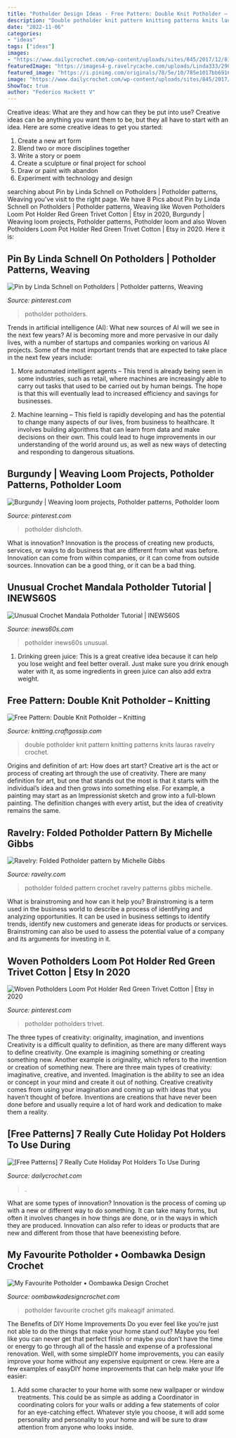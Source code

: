 ```yaml
---
title: "Potholder Design Ideas - Free Pattern: Double Knit Potholder – Knitting"
description: "Double potholder knit pattern knitting patterns knits lauras ravelry crochet"
date: "2022-11-06"
categories:
- "ideas"
tags: ["ideas"]
images:
- "https://www.dailycrochet.com/wp-content/uploads/sites/845/2017/12/81-Adina-Crochet_Pot_Holder_SANTA_I_Wool_Knit_1024x1024.jpeg"
featuredImage: "https://images4-g.ravelrycache.com/uploads/Linda333/296707601/IMG_4748_folded_pot_holders_mon_06apr2015_small2.jpg"
featured_image: "https://i.pinimg.com/originals/78/5e/10/785e1017bb691602e4a4ad2ecfa480b3.jpg"
image: "https://www.dailycrochet.com/wp-content/uploads/sites/845/2017/12/81-Adina-Crochet_Pot_Holder_SANTA_I_Wool_Knit_1024x1024.jpeg"
ShowToc: true
author: "Federico Hackett V"
---
```



Creative ideas: What are they and how can they be put into use?
Creative ideas can be anything you want them to be, but they all have to start with an idea. Here are some creative ideas to get you started: 
1. Create a new art form 
2. Blend two or more disciplines together 
3. Write a story or poem 
4. Create a sculpture or final project for school 
5. Draw or paint with abandon 
6. Experiment with technology and design 

	

		
searching about Pin by Linda Schnell on Potholders | Potholder patterns, Weaving you've visit to the right page. We have 8 Pics about Pin by Linda Schnell on Potholders | Potholder patterns, Weaving like Woven Potholders Loom Pot Holder Red Green Trivet Cotton | Etsy in 2020, Burgundy | Weaving loom projects, Potholder patterns, Potholder loom and also Woven Potholders Loom Pot Holder Red Green Trivet Cotton | Etsy in 2020. Here it is:
		
    
## Pin By Linda Schnell On Potholders | Potholder Patterns, Weaving

<img loading=lazy src="https://i.pinimg.com/originals/0a/75/08/0a7508f339efd29c43661fef302f0465.jpg" onerror="this.onerror=null;this.src='https://tse3.mm.bing.net/th?id=OIP.6adNjdtY6lRuvayI2a0DxAHaHa&amp;pid=15.1';" alt="Pin by Linda Schnell on Potholders | Potholder patterns, Weaving">

_Source: pinterest.com_

>potholder potholders. 

	

Trends in artificial intelligence (AI): What new sources of AI will we see in the next few years?
AI is becoming more and more pervasive in our daily lives, with a number of startups and companies working on various AI projects. Some of the most important trends that are expected to take place in the next few years include:
1. More automated intelligent agents – This trend is already being seen in some industries, such as retail, where machines are increasingly able to carry out tasks that used to be carried out by human beings. The hope is that this will eventually lead to increased efficiency and savings for businesses.

2. Machine learning – This field is rapidly developing and has the potential to change many aspects of our lives, from business to healthcare. It involves building algorithms that can learn from data and make decisions on their own. This could lead to huge improvements in our understanding of the world around us, as well as new ways of detecting and responding to dangerous situations.

    
## Burgundy | Weaving Loom Projects, Potholder Patterns, Potholder Loom

<img loading=lazy src="https://i.pinimg.com/originals/78/5e/10/785e1017bb691602e4a4ad2ecfa480b3.jpg" onerror="this.onerror=null;this.src='https://tse3.mm.bing.net/th?id=OIP.UXXz63WVGGSl2ekTIC6tpgHaJ4&amp;pid=15.1';" alt="Burgundy | Weaving loom projects, Potholder patterns, Potholder loom">

_Source: pinterest.com_

>potholder dishcloth. 

	

What is innovation?
Innovation is the process of creating new products, services, or ways to do business that are different from what was before. Innovation can come from within companies, or it can come from outside sources. Innovation can be a good thing, or it can be a bad thing.

    
## Unusual Crochet Mandala Potholder Tutorial | INEWS60S

<img loading=lazy src="https://www.inews60s.com/wp-content/uploads/2020/11/Mandala-Potholder-Tutorial-1.jpg" onerror="this.onerror=null;this.src='https://tse2.mm.bing.net/th?id=OIP.MphKWGZfndr_qAp9IFubdwHaIC&amp;pid=15.1';" alt="Unusual Crochet Mandala Potholder Tutorial | INEWS60S">

_Source: inews60s.com_

>potholder inews60s unusual. 

	

1. Drinking green juice: This is a great creative idea because it can help you lose weight and feel better overall. Just make sure you drink enough water with it, as some ingredients in green juice can also add extra weight.

    
## Free Pattern: Double Knit Potholder – Knitting

<img loading=lazy src="https://i1.wp.com/knitting.craftgossip.com/files/2012/07/double-knit-potholder.jpg?fit=430%2C323" onerror="this.onerror=null;this.src='https://tse2.mm.bing.net/th?id=OIP.YOP9DoPlgj7LTVcuXjvZewAAAA&amp;pid=15.1';" alt="Free Pattern: Double Knit Potholder – Knitting">

_Source: knitting.craftgossip.com_

>double potholder knit pattern knitting patterns knits lauras ravelry crochet. 

	

Origins and definition of art: How does art start?
Creative art is the act or process of creating art through the use of creativity. There are many definition for art, but one that stands out the most is that it starts with the individual’s idea and then grows into something else. For example, a painting may start as an Impressionist sketch and grow into a full-blown painting. The definition changes with every artist, but the idea of creativity remains the same.

    
## Ravelry: Folded Potholder Pattern By Michelle Gibbs

<img loading=lazy src="https://images4-g.ravelrycache.com/uploads/Linda333/296707601/IMG_4748_folded_pot_holders_mon_06apr2015_small2.jpg" onerror="this.onerror=null;this.src='https://tse4.mm.bing.net/th?id=OIP.ju_vJ5Xdb79Cjx7GZHZdXwAAAA&amp;pid=15.1';" alt="Ravelry: Folded Potholder pattern by Michelle Gibbs">

_Source: ravelry.com_

>potholder folded pattern crochet ravelry patterns gibbs michelle. 

	

What is brainstroming and how can it help you?
Brainstroming is a term used in the business world to describe a process of identifying and analyzing opportunities. It can be used in business settings to identify trends, identify new customers and generate ideas for products or services. Brainstroming can also be used to assess the potential value of a company and its arguments for investing in it.

    
## Woven Potholders Loom Pot Holder Red Green Trivet Cotton | Etsy In 2020

<img loading=lazy src="https://i.pinimg.com/originals/8a/a7/2a/8aa72a7abe04e3b6c2d9c30689b80f38.jpg" onerror="this.onerror=null;this.src='https://tse1.mm.bing.net/th?id=OIP.nfRMFnZQQmbLmrW25RnXngHaE8&amp;pid=15.1';" alt="Woven Potholders Loom Pot Holder Red Green Trivet Cotton | Etsy in 2020">

_Source: pinterest.com_

>potholder potholders trivet. 

	

The three types of creativity: originality, imagination, and inventions
Creativity is a difficult quality to definition, as there are many different ways to define creativity. One example is imagining something or creating something new. Another example is originality, which refers to the invention or creation of something new. 
There are three main types of creativity: imaginative, creative, and invented. Imagination is the ability to see an idea or concept in your mind and create it out of nothing. Creative creativity comes from using your imagination and coming up with ideas that you haven’t thought of before. Inventions are creations that have never been done before and usually require a lot of hard work and dedication to make them a reality.

    
## [Free Patterns] 7 Really Cute Holiday Pot Holders To Use During

<img loading=lazy src="https://www.dailycrochet.com/wp-content/uploads/sites/845/2017/12/81-Adina-Crochet_Pot_Holder_SANTA_I_Wool_Knit_1024x1024.jpeg" onerror="this.onerror=null;this.src='https://tse4.mm.bing.net/th?id=OIP.N8u1rRPodSvP9OWMOV_XSQHaHa&amp;pid=15.1';" alt="[Free Patterns] 7 Really Cute Holiday Pot Holders To Use During">

_Source: dailycrochet.com_

>. 

	

What are some types of innovation?
Innovation is the process of coming up with a new or different way to do something. It can take many forms, but often it involves changes in how things are done, or in the ways in which they are produced. Innovation can also refer to ideas or products that are new and different from those that have beenexisting before.

    
## My Favourite Potholder • Oombawka Design Crochet

<img loading=lazy src="http://cdn.makeagif.com/media/6-17-2014/9ud5vC.gif" onerror="this.onerror=null;this.src='https://tse2.mm.bing.net/th?id=OIP.t83-Ona2UreYF7r4dP-mlwHaE6&amp;pid=15.1';" alt="My Favourite Potholder • Oombawka Design Crochet">

_Source: oombawkadesigncrochet.com_

>potholder favourite crochet gifs makeagif animated. 

	

The Benefits of DIY Home Improvements
Do you ever feel like you’re just not able to do the things that make your home stand out? Maybe you feel like you can never get that perfect finish or maybe you don’t have the time or energy to go through all of the hassle and expense of a professional renovation. Well, with some simpleDIY home improvements, you can easily improve your home without any expensive equipment or crew. Here are a few examples of easyDIY home improvements that can help make your life easier: 
1. Add some character to your home with some new wallpaper or window treatments. This could be as simple as adding a Coordinator in coordinating colors for your walls or adding a few statements of color for an eye-catching effect. Whatever style you choose, it will add some personality and personality to your home and will be sure to draw attention from anyone who looks inside.

